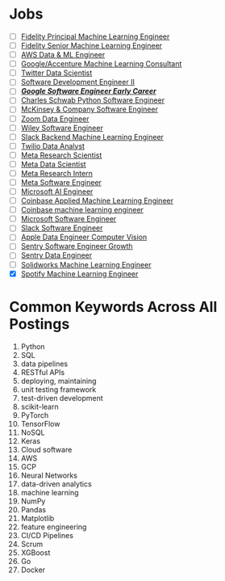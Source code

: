 # Jobs
 - [ ] [Fidelity Principal Machine Learning Engineer](https://www.linkedin.com/jobs/view/2748135631/?alternateChannel=search&refId=%2F3hxsREKryo6%2FVHXRnLFwg%3D%3D&trackingId=kTHRjfjKHKcsUIkambkJ%2Bw%3D%3D)
 - [ ] [Fidelity Senior Machine Learning Engineer](https://www.linkedin.com/jobs/view/2748502200/?alternateChannel=search&refId=%2F3hxsREKryo6%2FVHXRnLFwg%3D%3D&trackingId=B4t%2BhoZeYYNwKlgOloae1w%3D%3D)
 - [ ] [AWS Data & ML Engineer](https://www.linkedin.com/jobs/view/2600926812/?alternateChannel=search&refId=31U4vxm7VOU%2FdpvUtA2XtQ%3D%3D&trackingId=yTL2m%2FuzoqPyWhZrjjXZoQ%3D%3D)
 - [ ] [Google/Accenture Machine Learning Consultant](https://www.linkedin.com/jobs/view/2752988949/?alternateChannel=search&refId=31U4vxm7VOU%2FdpvUtA2XtQ%3D%3D&trackingId=TzOZAFkOnBJ1EeKcs%2B5E1g%3D%3D&trk=d_flagship3_search_srp_jobs&lipi=urn%3Ali%3Apage%3Ad_flagship3_search_srp_jobs%3BN3DO4sBJSImxsB4xSovdgw%3D%3D)
 - [ ] [Twitter Data Scientist](https://www.linkedin.com/jobs/view/2805905265/?alternateChannel=search&refId=rB3HVRuiVDQ0GNWBIpT4QQ%3D%3D&trackingId=hmJqh2Ceb%2BhU0ZlJzm0W2Q%3D%3D&trk=d_flagship3_search_srp_jobs&lipi=urn%3Ali%3Apage%3Ad_flagship3_search_srp_jobs%3B9J7WcgVxTpe3Pirhj5qHgA%3D%3D)
 - [ ] [Software Development Engineer II](https://www.linkedin.com/jobs/view/2815449203/?alternateChannel=search&refId=rB3HVRuiVDQ0GNWBIpT4QQ%3D%3D&trackingId=eNc2XIugwmb5hpkwSESYPA%3D%3D&trk=d_flagship3_search_srp_jobs&lipi=urn%3Ali%3Apage%3Ad_flagship3_search_srp_jobs%3BavDbmCWnRZGEPffOE79J6Q%3D%3D)
 - [ ] ***[Google Software Engineer Early Career](https://www.linkedin.com/jobs/view/2813018350/?alternateChannel=search&refId=rB3HVRuiVDQ0GNWBIpT4QQ%3D%3D&trackingId=UlPxAzFy3d3o57caKTZ5Aw%3D%3D&trk=d_flagship3_search_srp_jobs&lipi=urn%3Ali%3Apage%3Ad_flagship3_search_srp_jobs%3BO%2ByPJMWGStKjuMr1PoSyvg%3D%3D)***
 - [ ] [Charles Schwab Python Software Engineer](https://www.linkedin.com/jobs/view/2816532413/?alternateChannel=search&refId=rB3HVRuiVDQ0GNWBIpT4QQ%3D%3D&trackingId=ojRBUguJrOlr%2BaO7KDZi9Q%3D%3D&trk=d_flagship3_search_srp_jobs&lipi=urn%3Ali%3Apage%3Ad_flagship3_search_srp_jobs%3BmDTGIwS5QAGnp9a2TcOcog%3D%3D)
 - [ ] [McKinsey & Company Software Engineer](https://www.linkedin.com/jobs/view/2806183985/?alternateChannel=search&refId=JtTcqWrCdoxwhUouKW7mMg%3D%3D&trackingId=W5pb%2B5uvwccbgtCTSF4Fqw%3D%3D&trk=d_flagship3_search_srp_jobs&lipi=urn%3Ali%3Apage%3Ad_flagship3_search_srp_jobs%3BgTRn5YvARSWgOIXG7JYvqw%3D%3D)
 - [ ] [Zoom Data Engineer](https://www.linkedin.com/jobs/view/2814467198/?alternateChannel=search&refId=JtTcqWrCdoxwhUouKW7mMg%3D%3D&trackingId=HsnD34EVyR44XTm6pcYBrQ%3D%3D&trk=d_flagship3_search_srp_jobs&lipi=urn%3Ali%3Apage%3Ad_flagship3_search_srp_jobs%3BMD8Hk63MTtiyaCiVG0YBRg%3D%3D)
 - [ ] [Wiley Software Engineer](https://www.linkedin.com/jobs/view/2816530843/?alternateChannel=search&refId=JtTcqWrCdoxwhUouKW7mMg%3D%3D&trackingId=odZbLeakHGfRcpw5JCIMtw%3D%3D&trk=d_flagship3_search_srp_jobs&lipi=urn%3Ali%3Apage%3Ad_flagship3_search_srp_jobs%3BoDcJMhshTKCkJJrWzgFNiQ%3D%3D)
 - [ ] [Slack Backend Machine Learning Engineer](https://www.linkedin.com/jobs/view/2785299713/?alternateChannel=search&refId=qe1oOBdUGJvzdZlwRKIXYw%3D%3D&trackingId=P7xo5F2WRWIRMK6kCPnoCA%3D%3D)
 - [ ] [Twilio Data Analyst](https://www.linkedin.com/jobs/view/2805490448/?alternateChannel=search&refId=qe1oOBdUGJvzdZlwRKIXYw%3D%3D&trackingId=M%2FTkMkub3iowyIJA%2B8yKug%3D%3D&trk=d_flagship3_job_details&lipi=urn%3Ali%3Apage%3Ad_flagship3_search_srp_jobs%3Bc7Gp7xCvRCa3MyiwOmYp0A%3D%3D)
 - [ ] [Meta Research Scientist](https://www.linkedin.com/jobs/view/2818787903/?alternateChannel=search&refId=6crBrw%2BNMrraIt3iGLqCTg%3D%3D&trackingId=3pJGjx02%2B0Y4qlFOD7uoMw%3D%3D&trk=d_flagship3_search_srp_jobs&lipi=urn%3Ali%3Apage%3Ad_flagship3_search_srp_jobs%3BpU0VzLqnQnucMpti52zZdg%3D%3D)
 - [ ] [Meta Data Scientist](https://www.linkedin.com/jobs/view/2818794274/?eBP=JOB_SEARCH_ORGANIC&recommendedFlavor=SCHOOL_RECRUIT&refId=XnuStXuK2CVgMq5%2FR40xxw%3D%3D&trackingId=Q7NumN5oLHdR4xkcW%2BxkXQ%3D%3D&trk=flagship3_search_srp_jobs&lipi=urn%3Ali%3Apage%3Ad_flagship3_search_srp_jobs%3BSfvikHchTlKW1OngzTfyag%3D%3D&lici=Q7NumN5oLHdR4xkcW%2BxkXQ%3D%3D)
 - [ ] [Meta Research Intern](https://www.linkedin.com/jobs/view/2818787139/?alternateChannel=search&refId=XnuStXuK2CVgMq5%2FR40xxw%3D%3D&trackingId=q045SrOA%2FLt4GKDBR31%2FzQ%3D%3D&trk=d_flagship3_search_srp_jobs&lipi=urn%3Ali%3Apage%3Ad_flagship3_search_srp_jobs%3BkkBC0q7QRe%2BJDTSEMRRtzg%3D%3D)
 - [ ] [Meta Software Engineer](https://www.linkedin.com/jobs/view/2818769850/?alternateChannel=search&refId=qLKr54G1EadMsx%2BODzERug%3D%3D&trackingId=BwR9sNyCEQit3IIlui1zSQ%3D%3D&trk=d_flagship3_search_srp_jobs&lipi=urn%3Ali%3Apage%3Ad_flagship3_search_srp_jobs%3B1UGLLGS2Qv6elA6J3u7shQ%3D%3D)
 - [ ] [Microsoft AI Engineer](https://www.linkedin.com/jobs/search/?geoId=106224388&location=Atlanta%2C%20Georgia%2C%20United%20States#:~:text=Show%20more%20options-,AI%20Engineer%20II,-Microsoft%20%20Atlanta%2C%20GA)
 - [ ] [Coinbase Applied Machine Learning Engineer](https://www.linkedin.com/jobs/view/2801104907/?alternateChannel=search&refId=OBKBABrxOy9r4OF1AM8ztg%3D%3D&trackingId=0SGYMw6c%2BS%2BPFuyTsWz%2FMA%3D%3D&trk=d_flagship3_search_srp_jobs&lipi=urn%3Ali%3Apage%3Ad_flagship3_search_srp_jobs%3B9sIZG2wvSOKrBLWCcJjRTA%3D%3D)
 - [ ] [Coinbase machine learning engineer](https://www.linkedin.com/jobs/view/2801102714/?alternateChannel=search&refId=hqbY88pjQa%2FvjW9X4%2Fo%2F9w%3D%3D&trackingId=kEDu5XYnH1MXjhtLqD%2Foyg%3D%3D&trk=d_flagship3_search_srp_jobs&lipi=urn%3Ali%3Apage%3Ad_flagship3_search_srp_jobs%3BInqRMGfyT%2FClIsvB851lgw%3D%3D)
 - [ ] [Microsoft Software Engineer](https://www.linkedin.com/jobs/view/2818692598/?alternateChannel=search&refId=hqbY88pjQa%2FvjW9X4%2Fo%2F9w%3D%3D&trackingId=DF0rXluQ1zMfaas0lCiX5Q%3D%3D&trk=d_flagship3_search_srp_jobs&lipi=urn%3Ali%3Apage%3Ad_flagship3_search_srp_jobs%3BkFYDEPRDRN6dWKXELhx6ZQ%3D%3D)
 - [ ] [Slack Software Engineer](https://www.linkedin.com/jobs/view/2796741095/?alternateChannel=search&refId=y1pqT4K005APM6l2RVDfTg%3D%3D&trackingId=vXKKkONXuVRxay6i5Y2p%2Fw%3D%3D&trk=d_flagship3_job_details&lipi=urn%3Ali%3Apage%3Ad_flagship3_search_srp_jobs%3BL02oW%2Fq7TbGwxLvTaYankg%3D%3D)
 - [ ] [Apple Data Engineer Computer Vision](https://www.linkedin.com/jobs/view/2816532914/?alternateChannel=search&refId=vx3pnHex8cJLbYLzqiC6bg%3D%3D&trackingId=vgEvGJ43wAOza5nULYsvOQ%3D%3D&trk=d_flagship3_search_srp_jobs&lipi=urn%3Ali%3Apage%3Ad_flagship3_search_srp_jobs%3B7CAE3FMJSNOx8X2m7w8Txg%3D%3D)
 - [ ] [Sentry Software Engineer Growth](https://www.linkedin.com/jobs/view/2779486993/?alternateChannel=search&refId=t7mmupbBtbTLFRw3tOb1tA%3D%3D&trackingId=tHPFurLFUCSzb2%2FzlngDsw%3D%3D&trk=d_flagship3_search_srp_jobs&lipi=urn%3Ali%3Apage%3Ad_flagship3_search_srp_jobs%3BexRdRzibQg2JcleR2DAARw%3D%3D)
 - [ ] [Sentry Data Engineer](https://www.linkedin.com/jobs/view/2709276059/?alternateChannel=search&refId=t7mmupbBtbTLFRw3tOb1tA%3D%3D&trackingId=rBnMNrSXCI%2BQNvV3B6kXbg%3D%3D&trk=d_flagship3_search_srp_jobs&lipi=urn%3Ali%3Apage%3Ad_flagship3_search_srp_jobs%3BZCzEPIkjRmKuWXCb6b2lWw%3D%3D)
 - [ ] [Solidworks Machine Learning Engineer](https://www.linkedin.com/jobs/view/2824608315/?alternateChannel=search&refId=62S3PgvMylZUm0rXTwsVlA%3D%3D&trackingId=2M9tdwAwGQ6O0z2v%2Flgzdw%3D%3D&trk=d_flagship3_search_srp_jobs&lipi=urn%3Ali%3Apage%3Ad_flagship3_search_srp_jobs%3Bu9uta%2FvIQQ2l7rYyqDI8sA%3D%3D)
 - [X] [Spotify Machine Learning Engineer](https://www.linkedin.com/jobs/view/2818799486/?alternateChannel=search&refId=62S3PgvMylZUm0rXTwsVlA%3D%3D&trackingId=tcElpVTyDyXqzjOIVXZsLQ%3D%3D&trk=d_flagship3_search_srp_jobs&lipi=urn%3Ali%3Apage%3Ad_flagship3_search_srp_jobs%3B0jdCZWm%2FQlCb1NM3JnsIUA%3D%3D)

# Common Keywords Across All Postings
1. Python
2. SQL
3. data pipelines
4. RESTful APIs
5. deploying, maintaining
6. unit testing framework
7. test-driven development
8. scikit-learn
9. PyTorch
10. TensorFlow
11. NoSQL
12. Keras
13. Cloud software
14. AWS
15. GCP
16. Neural Networks
17. data-driven analytics
18. machine learning
19. NumPy
20. Pandas
21. Matplotlib
22. feature engineering
23. CI/CD Pipelines
24. Scrum 
25. XGBoost
26. Go 
27. Docker
